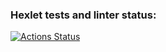 ### Hexlet tests and linter status:
[![Actions Status](https://github.com/Semyon1101o/frontend-project-44/actions/workflows/hexlet-check.yml/badge.svg)](https://github.com/Semyon1101o/frontend-project-44/actions)